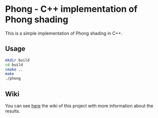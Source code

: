 # Phong - C++ implementation of Phong shading

This is a simple implementation of Phong shading in C++.
    
## Usage

```bash
mkdir build
cd build
cmake ..
make
./phong
```

## Wiki
You can see [here](https://github.com/jsilvcast/opengl_phong/wiki) the wiki of this project with more information about the results.


